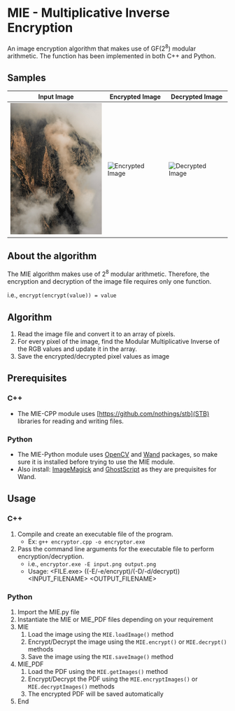 # MIE - Multiplicative Inverse Encryption
An image encryption algorithm that makes use of GF(2<sup>8</sup>) modular arithmetic. The function has been implemented in both C++ and Python.

## Samples
|Input Image|Encrypted Image|Decrypted Image|
|---|---|---|
|<img src="sample/input.jpg" alt="Sample Input Image" height="300px"/>|<img src="sample/encrypted.jpg" alt="Encrypted Image" height="300px"/>|<img src="sample/decrypted.jpg" alt="Decrypted Image" height="300px"/>|

## About the algorithm
The MIE algorithm makes use of 2<sup>8</sup> modular arithmetic. Therefore, the encryption and decryption of the image file requires only one function.

i.e., `encrypt(encrypt(value)) = value`

## Algorithm
1. Read the image file and convert it to an array of pixels.
2. For every pixel of the image, find the Modular Multiplicative Inverse of the RGB values and update it in the array.
3. Save the encrypted/decrypted pixel values as image

## Prerequisites
### C++
- The MIE-CPP module uses [https://github.com/nothings/stb](STB) libraries for reading and writing files.

### Python
- The MIE-Python module uses [OpenCV](https://pypi.org/project/opencv-python/) and [Wand](https://pypi.org/project/Wand/) packages, so make sure it is installed before trying to use the MIE module.
- Also install: [ImageMagick](http://www.imagemagick.org/script/download.php) and [GhostScript](https://www.ghostscript.com/download/gsdnld.html) as they are prequisites for Wand.

## Usage
### C++
1. Compile and create an executable file of the program. 
    - Ex: `g++ encryptor.cpp -o encryptor.exe`
2. Pass the command line arguments for the executable file to perform encryption/decryption.
    - i.e., `encryptor.exe -E input.png output.png`
    - Usage: <FILE.exe> ((-E/-e/encrypt)/(-D/-d/decrypt)) <INPUT_FILENAME> <OUTPUT_FILENAME>

### Python
1. Import the MIE.py file
2. Instantiate the MIE or MIE_PDF files depending on your requirement
3. MIE
    1. Load the image using the `MIE.loadImage()` method
    2. Encrypt/Decrypt the image using the `MIE.encrypt()` or `MIE.decrypt()` methods
    3. Save the image using the `MIE.saveImage()` method
4. MIE_PDF
    1. Load the PDF using the `MIE.getImages()` method
    2. Encrypt/Decrypt the PDF using the `MIE.encryptImages()` or `MIE.decryptImages()` methods
    3. The encrypted PDF will be saved automatically
5. End
